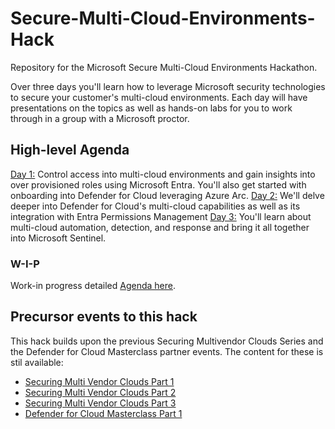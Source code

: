 # Secure-Multi-Cloud-Environments-Hack
Repository for the Microsoft Secure Multi-Cloud Environments Hackathon.

Over three days you'll learn how to leverage Microsoft security technologies to secure your customer's multi-cloud environments. Each day will have presentations on the topics as well as hands-on labs for you to work through in a group with a Microsoft proctor.


## High-level Agenda
[Day 1:](/Day1.md) Control access into multi-cloud environments and gain insights into over provisioned roles using Microsoft Entra. You'll also get started with onboarding into Defender for Cloud leveraging Azure Arc.
[Day 2:](/Day2.md) We'll delve deeper into Defender for Cloud's multi-cloud capabilities as well as its integration with Entra Permissions Management
[Day 3:](/Day3.md) You'll learn about multi-cloud automation, detection, and response and bring it all together into Microsoft Sentinel.

### W-I-P
Work-in progress detailed [Agenda here](Agenda.md).

## Precursor events to this hack
This hack builds upon the previous Securing Multivendor Clouds Series and the Defender for Cloud Masterclass partner events. The content for these is stil available:
 - [Securing Multi Vendor Clouds Part 1](https://github.com/LuciBlanchardMSFT/SecuringMultiVendorClouds)
 - [Securing Multi Vendor Clouds Part 2](https://github.com/ActualCassandra/SecuringMultiVendorCloudsPart2)
 - [Securing Multi Vendor Clouds Part 3](https://github.com/ActualCassandra/SecuringMultiVendorCloudsPart3)
 - [Defender for Cloud Masterclass Part 1](https://github.com/ActualCassandra/MDCMasterclass)


